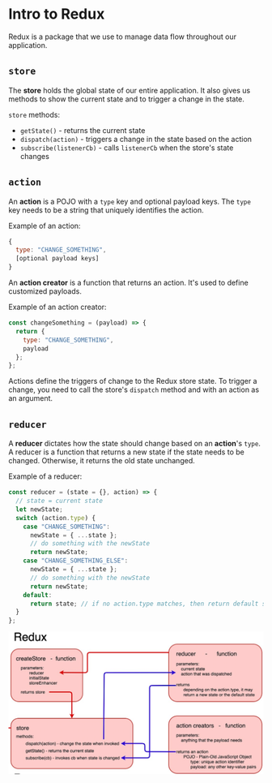 # Intro to Redux

Redux is a package that we use to manage data flow throughout our application.

## `store`

The **store** holds the global state of our entire application. It also gives us
methods to show the current state and to trigger a change in the state.

`store` methods:

* `getState()` - returns the current state
* `dispatch(action)` - triggers a change in the state based on the action
* `subscribe(listenerCb)` - calls `listenerCb` when the store's state changes

## `action`

An **action** is a POJO with a `type` key and optional payload keys. The `type`
key needs to be a string that uniquely identifies the action.

Example of an action:

```js
{
  type: "CHANGE_SOMETHING",
  [optional payload keys]
}
```

An **action creator** is a function that returns an action. It's used to define
customized payloads.

Example of an action creator:

```js
const changeSomething = (payload) => {
  return {
    type: "CHANGE_SOMETHING",
    payload
  };
};
```

Actions define the triggers of change to the Redux store state. To trigger a 
change, you need to call the store's `dispatch` method and with an action as an
argument.

## `reducer`

A **reducer** dictates how the state should change based on an **action**'s
`type`. A reducer is a function that returns a new state if the state needs to 
be changed. Otherwise, it returns the old state unchanged.

Example of a reducer:

```js
const reducer = (state = {}, action) => {
  // state = current state
  let newState;
  switch (action.type) {
    case "CHANGE_SOMETHING":
      newState = { ...state };
      // do something with the newState
      return newState;
    case "CHANGE_SOMETHING_ELSE":
      newState = { ...state };
      // do something with the newState
      return newState;
    default: 
      return state; // if no action.type matches, then return default state
  }
};
```

![Redux Flow]



[Redux Flow]: ./redux-flow.png